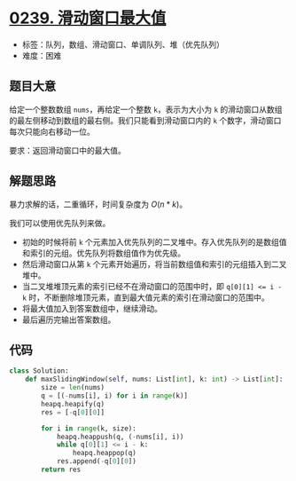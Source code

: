 # [0239. 滑动窗口最大值](https://leetcode.cn/problems/sliding-window-maximum/)

- 标签：队列，数组、滑动窗口、单调队列、堆（优先队列）
- 难度：困难

## 题目大意

给定一个整数数组 `nums`，再给定一个整数 `k`，表示为大小为 `k` 的滑动窗口从数组的最左侧移动到数组的最右侧。我们只能看到滑动窗口内的 `k` 个数字，滑动窗口每次只能向右移动一位。

要求：返回滑动窗口中的最大值。

## 解题思路

暴力求解的话，二重循环，时间复杂度为 $O(n * k)$。

我们可以使用优先队列来做。

- 初始的时候将前 `k` 个元素加入优先队列的二叉堆中。存入优先队列的是数组值和索引的元组。优先队列将数组值作为优先级。
- 然后滑动窗口从第 `k` 个元素开始遍历，将当前数组值和索引的元组插入到二叉堆中。
- 当二叉堆堆顶元素的索引已经不在滑动窗口的范围中时，即 `q[0][1] <= i - k` 时，不断删除堆顶元素，直到最大值元素的索引在滑动窗口的范围中。
- 将最大值加入到答案数组中，继续滑动。
- 最后遍历完输出答案数组。

## 代码

```Python
class Solution:
    def maxSlidingWindow(self, nums: List[int], k: int) -> List[int]:
        size = len(nums)
        q = [(-nums[i], i) for i in range(k)]
        heapq.heapify(q)
        res = [-q[0][0]]

        for i in range(k, size):
            heapq.heappush(q, (-nums[i], i))
            while q[0][1] <= i - k:
                heapq.heappop(q)
            res.append(-q[0][0])
        return res
```

